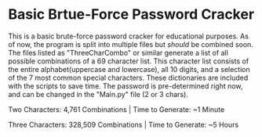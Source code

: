 # Basic Brtue-Force Password Cracker

This is a basic brute-force password cracker for educational purposes. As of now, the program is split into multiple files but *should* be combined soon. The files listed as "ThreeCharCombo" or similar generate a list of all possible combinations of a 69 character list. This character list consists of the entire alphabet(uppercase and lowercase), all 10 digits, and a selection of the 7 most common special characters. These dictionaries are included with the scripts to save time. The password is pre-determined right now, and can be changed in the "Main.py" file (2 or 3 chars).


Two Characters: 4,761 Combinations | Time to Generate: ~1 Minute

Three Characters: 328,509 Combinations | Time to Generate: ~5 Hours 
